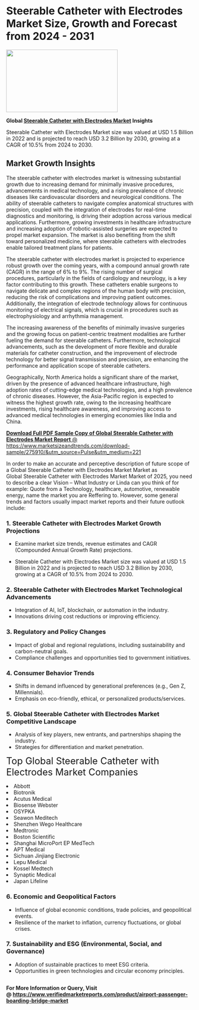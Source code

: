 <H1>Steerable Catheter with Electrodes Market Size, Growth and Forecast from 2024 - 2031</H1><img class="aligncenter size-medium wp-image-584254" src="https://thirdeyenews.in/wp-content/uploads/2024/09/Global-Market-Research-300x168.jpeg" alt="" width="300" height="168" /><p><strong>Global&nbsp;<a href="https://www.marketsizeandtrends.com/download-sample/275910/&amp;utm_source=Pulse&amp;utm_medium=221">Steerable Catheter with Electrodes Market</a> Insights</strong></p><p>Steerable Catheter with Electrodes Market size was valued at USD 1.5 Billion in 2022 and is projected to reach USD 3.2 Billion by 2030, growing at a CAGR of 10.5% from 2024 to 2030.</p><p><h2>Market Growth Insights</h2> <p>The steerable catheter with electrodes market is witnessing substantial growth due to increasing demand for minimally invasive procedures, advancements in medical technology, and a rising prevalence of chronic diseases like cardiovascular disorders and neurological conditions. The ability of steerable catheters to navigate complex anatomical structures with precision, coupled with the integration of electrodes for real-time diagnostics and monitoring, is driving their adoption across various medical applications. Furthermore, growing investments in healthcare infrastructure and increasing adoption of robotic-assisted surgeries are expected to propel market expansion. The market is also benefiting from the shift toward personalized medicine, where steerable catheters with electrodes enable tailored treatment plans for patients.</p> <p><a href="#"></a></p> <p>The steerable catheter with electrodes market is projected to experience robust growth over the coming years, with a compound annual growth rate (CAGR) in the range of 6% to 9%. The rising number of surgical procedures, particularly in the fields of cardiology and neurology, is a key factor contributing to this growth. These catheters enable surgeons to navigate delicate and complex regions of the human body with precision, reducing the risk of complications and improving patient outcomes. Additionally, the integration of electrode technology allows for continuous monitoring of electrical signals, which is crucial in procedures such as electrophysiology and arrhythmia management.</p> <p>The increasing awareness of the benefits of minimally invasive surgeries and the growing focus on patient-centric treatment modalities are further fueling the demand for steerable catheters. Furthermore, technological advancements, such as the development of more flexible and durable materials for catheter construction, and the improvement of electrode technology for better signal transmission and precision, are enhancing the performance and application scope of steerable catheters.</p> <p>Geographically, North America holds a significant share of the market, driven by the presence of advanced healthcare infrastructure, high adoption rates of cutting-edge medical technologies, and a high prevalence of chronic diseases. However, the Asia-Pacific region is expected to witness the highest growth rate, owing to the increasing healthcare investments, rising healthcare awareness, and improving access to advanced medical technologies in emerging economies like India and China.</p> <p><a href="#"></p><p><span class=""><strong>Download Full PDF Sample Copy of Global Steerable Catheter with Electrodes Market Report</strong> @ <a href="https://www.marketsizeandtrends.com/download-sample/275910/&amp;utm_source=Pulse&amp;utm_medium=221" target="_blank">https://www.marketsizeandtrends.com/download-sample/275910/&amp;utm_source=Pulse&amp;utm_medium=221</a></span></p><p>In order to make an accurate and perceptive description of future scope of a Global&nbsp;Steerable Catheter with Electrodes Market Market as Global&nbsp;Steerable Catheter with Electrodes Market Market of 2025, you need to describe a clear Vision &ndash; What Industry or Linda can you think of for example: Quote from a Technology, healthcare, automotive, renewable energy, name the market you are Reffering to. However, some general trends and factors usually impact market reports and their future outlook include:</p><h3>1.&nbsp;<strong>Steerable Catheter with Electrodes Market Growth Projections</strong></h3><ul><li>Examine market size trends, revenue estimates and CAGR (Compounded Annual Growth Rate) projections.</li><li><p>Steerable Catheter with Electrodes Market size was valued at USD 1.5 Billion in 2022 and is projected to reach USD 3.2 Billion by 2030, growing at a CAGR of 10.5% from 2024 to 2030.</p></li></ul><h3>2.&nbsp;<strong>Steerable Catheter with Electrodes Market Technological Advancements</strong></h3><ul><li>Integration of AI, IoT, blockchain, or automation in the industry.</li><li>Innovations driving cost reductions or improving efficiency.</li></ul><h3>3.&nbsp;<strong>Regulatory and Policy Changes</strong></h3><ul><li>Impact of global and regional regulations, including sustainability and carbon-neutral goals.</li><li>Compliance challenges and opportunities tied to government initiatives.</li></ul><h3>4.&nbsp;<strong>Consumer Behavior Trends</strong></h3><ul><li>Shifts in demand influenced by generational preferences (e.g., Gen Z, Millennials).</li><li>Emphasis on eco-friendly, ethical, or personalized products/services.</li></ul><h3>5.&nbsp;<strong>Global Steerable Catheter with Electrodes Market Competitive Landscape</strong></h3><ul><li>Analysis of key players, new entrants, and partnerships shaping the industry.</li><li>Strategies for differentiation and market penetration.</li></ul><p data-pm-slice="1 1 []"><span style="color: inherit; font-family: inherit; font-size: 25px;">Top Global Steerable Catheter with Electrodes Market Companies</span></p><div class="" data-test-id=""><p><li>Abbott</li><li> Biotronik</li><li> Acutus Medical</li><li> Biosense Webster</li><li> OSYPKA</li><li> Seawon Meditech</li><li> Shenzhen Wego Healthcare</li><li> Medtronic</li><li> Boston Scientific</li><li> Shanghai MicroPort EP MedTech</li><li> APT Medical</li><li> Sichuan Jinjiang Electronic</li><li> Lepu Medical</li><li> Kossel Medtech</li><li> Synaptic Medical</li><li> Japan Lifeline</li></p></div><h3>6.&nbsp;<strong>Economic and Geopolitical Factors</strong></h3><ul><li>Influence of global economic conditions, trade policies, and geopolitical events.</li><li>Resilience of the market to inflation, currency fluctuations, or global crises.</li></ul><h3>7.&nbsp;<strong>Sustainability and ESG (Environmental, Social, and Governance)</strong></h3><ul><li>Adoption of sustainable practices to meet ESG criteria.</li><li>Opportunities in green technologies and circular economy principles.</li></ul><h2><strong style="font-size: 14px;">For More Information or Query, Visit @&nbsp;</strong><a style="background-color: #ffffff; font-size: 14px;" href="https://www.marketsizeandtrends.com/report/steerable-catheter-with-electrodes-market/" target="_blank">https://www.verifiedmarketreports.com/product/airport-passenger-boarding-bridge-market</a></h2>
